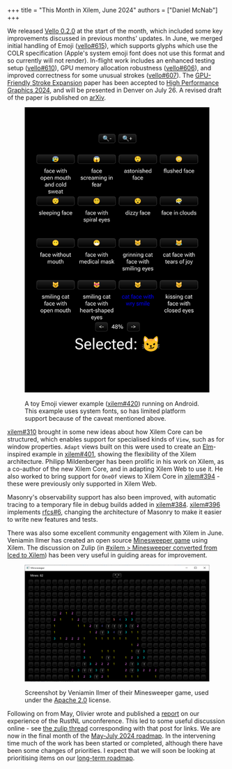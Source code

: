 +++
title = "This Month in Xilem, June 2024"
authors = ["Daniel McNab"]
+++

We released [Vello 0.2.0][] at the start of the month, which included some key improvements discussed in previous months' updates.
In June, we merged initial handling of Emoji ([vello#615][]), which supports glyphs which use the COLR specification (Apple's system emoji font does not use this format and so currently will not render).
In-flight work includes an enhanced testing setup ([vello#610][]), GPU memory allocation robustness ([vello#606][]), and improved correctness for some unusual strokes ([vello#607][]).
The [GPU-Friendly Stroke Expansion](https://github.com/linebender/gpu-stroke-expansion-paper) paper has been accepted to [High Performance Graphics 2024](https://www.highperformancegraphics.org/2024/index.html), and will be presented in Denver on July 26.
A revised draft of the paper is published on [arXiv](https://arxiv.org/abs/2405.00127).

<figure>

<img src="Xilem Emoji Picker.png" style="height: auto" alt="Screenshot of an app, containing a 4x4 grid of labelled Emoji, zoom in and out buttons and pagination controls. 'cat face with wry smile' is selected" height="1132" width = "863">

<figcaption>

A toy Emoji viewer example ([xilem#420][]) running on Android.
This example uses system fonts, so has limited platform support because of the caveat mentioned above.

</figcaption>
</figure>

[xilem#310][] brought in some new ideas about how Xilem Core can be structured, which enables support for specialised kinds of `View`, such as for window properties.
`Adapt` views built on this were used to create an [Elm](https://elm-lang.org/)-inspired example in [xilem#401][], showing the flexibility of the Xilem architecture.
Philipp Mildenberger has been prolific in his work on Xilem, as a co-author of the new Xilem Core, and in adapting Xilem Web to use it.
He also worked to bring support for `OneOf` views to Xilem Core in [xilem#394][] - these were previously only supported in Xilem Web.

Masonry's observability support has also been improved, with automatic tracing to a temporary file in debug builds added in [xilem#384][].
[xilem#396][] implements [rfcs#6][], changing the architecture of Masonry to make it easier to write new features and tests.                                                            

There was also some excellent community engagement with Xilem in June.
Veniamin Ilmer has created an open source [Minesweeper game](https://github.com/veniamin-ilmer/minesweeper_xilem/) using Xilem.
The discussion on Zulip (in [#xilem > Minesweeper converted from Iced to Xilem](https://xi.zulipchat.com/#narrow/stream/354396-xilem/topic/Minesweeper.20converted.20from.20Iced.20to.20Xilem)) has been very useful in guiding areas for improvement.      

<figure>

<img style="height: auto" src="Minesweeper.png" alt="A window titled Minesweeper, with text in the top-left 'Mines: 82', a top-center button with a neutral ASCII emoticon, and a board represented by a grid of buttons 30 wide and 16 tall, where some buttons are replaced with colour labels containing digits, and some buttons contain an exclamation mark." height="589" width = "931">

<figcaption>

Screenshot by Veniamin Ilmer of their Minesweeper game, used under the [Apache 2.0](https://github.com/veniamin-ilmer/minesweeper_xilem/blob/main/LICENSE) license.

</figcaption>
</figure>

Following on from May, Olivier wrote and published a [report](@/blog/2024-06-15-rustnl-2024-unconference.md) on our experience of the RustNL unconference.
This led to some useful discussion online - see [the zulip thread](https://xi.zulipchat.com/#narrow/stream/181284-blogging/topic/Draft.20-.20Report.20on.20the.20RustNL.202024.20Conference/near/444974910) corresponding with that post for links.
We are now in the final month of the [May-July 2024 roadmap](@/blog/2024-06-15-rustnl-2024-unconference.md).
In the intervening time much of the work has been started or completed, although there have been some changes of priorities.
I expect that we will soon be looking at prioritising items on our [long-term roadmap](@/wiki/long-term-roadmap.md).

[xilem#310]:https://github.com/linebender/xilem/pull/310
[xilem#384]: https://github.com/linebender/xilem/pull/384
[xilem#394]: https://github.com/linebender/xilem/pull/394
[xilem#396]: https://github.com/linebender/xilem/pull/396
[xilem#401]:https://github.com/linebender/xilem/pull/401
[xilem#420]: https://github.com/linebender/xilem/pull/420
[vello 0.2.0]: https://github.com/linebender/vello/releases/tag/v0.2.0

[vello#606]: https://github.com/linebender/vello/pull/606
[vello#607]: https://github.com/linebender/vello/pull/607
[vello#610]: https://github.com/linebender/vello/pull/610
[vello#615]: https://github.com/linebender/vello/pull/615

[rfcs#6]: https://github.com/linebender/rfcs/pull/6
